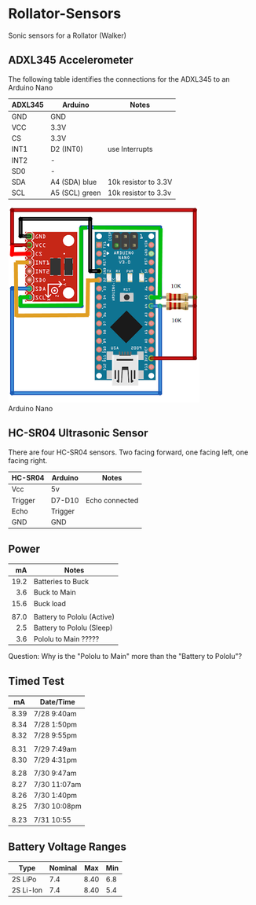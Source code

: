 # Rollator-Sensors #

Sonic sensors for a Rollator (Walker)

## ADXL345 Accelerometer ##

The following table identifies the connections for the
ADXL345 to an Arduino Nano

| ADXL345 | Arduino        | Notes                |
| ------- | -------------- | -------------------- |
| GND     | GND            |                      |
| VCC     | 3.3V           |                      |
| CS      | 3.3V           |                      |
| INT1    | D2 (INT0)      | use Interrupts       |
| INT2    | -              |                      |
| SD0     | -              |                      |
| SDA     | A4 (SDA) blue  | 10k resistor to 3.3V |
| SCL     | A5 (SCL) green | 10k resistor to 3.3v |

![Wiring Diagram](adxl345.png)  
Arduino Nano

## HC-SR04 Ultrasonic Sensor ##

There are four HC-SR04 sensors.  Two facing forward,
one facing left, one facing right.

| HC-SR04 | Arduino | Notes          |
| ------- | ------- | -------------- |
| Vcc     | 5v      |                |
| Trigger | D7-D10  | Echo connected |
| Echo    | Trigger |                |
| GND     | GND     |                |


## Power ##

|   mA | Notes                      |
| ---: | -------------------------- |
| 19.2 | Batteries to Buck          |
|  3.6 | Buck to Main               |
| 15.6 | Buck load                  |
|      |                            |
| 87.0 | Battery to Pololu (Active) |
|  2.5 | Battery to Pololu (Sleep)  |
|  3.6 | Pololu to Main ?????       |

Question: Why is the "Pololu to Main" more than the "Battery to Pololu"?


## Timed Test ##

| mA   | Date/Time    |
| ---- | ------------ |
| 8.39 | 7/28 9:40am  |
| 8.34 | 7/28 1:50pm  |
| 8.32 | 7/28 9:55pm  |
|      |              |
| 8.31 | 7/29 7:49am  |
| 8.30 | 7/29 4:31pm  |
|      |              |
| 8.28 | 7/30 9:47am  |
| 8.27 | 7/30 11:07am |
| 8.26 | 7/30 1:40pm  |
| 8.25 | 7/30 10:08pm |
|      |              |
| 8.23 | 7/31 10:55   |


## Battery Voltage Ranges ##

| Type      | Nominal | Max  | Min |
| --------- | ------- | ---- | --- |
| 2S LiPo   | 7.4     | 8.40 | 6.8 |
| 2S Li-Ion | 7.4     | 8.40 | 5.4 |
